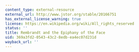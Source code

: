 ```yaml
---
content_type: external-resource
external_url: http://www.jstor.org/stable/20166751
has_external_license_warning: true
license: https://en.wikipedia.org/wiki/All_rights_reserved
status: ''
title: Rembrandt and the Epiphany of the Face
uid: 369a3fd2-0543-43c2-8edb-ea4ec07d231d
wayback_url: ''
---
```

